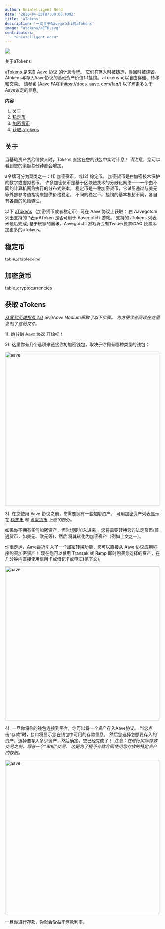 ```yaml
---
author: Unintelligent Nerd
date: '2020-04-23T07:00:00.000Z'
title: 'aTokens'
description: '一切关于Aavegotchi的aTokens'
image: "atokens/aETH.svg"
contributors:
  - "unintelligent-nerd"
---
```



<div class="headerImageContainer">
<img class="headerImage" src="/atokens/aETH.svg">
<p class="headerImageText">关于aTokens</p>
</div>

aTokens 是来自 [Aave 协议](https://aave.com) 的计息令牌。 它们在存入时被铸造，赎回时被烧毁。 Atokens与存入Aave协议的基础资产价值1:1挂钩。 aTokens 可以自由存储、转移和交易。 请参阅 [Aave FAQ](https://docs. aave. com/faq/) 以了解更多关于Aave议定的信息。

<div class="contentsBox">

**内容**

<ol>
<li><a href=#about>关于</a></li>
<li><a href=#stablecoins>稳定币</a></li>
<li><a href=#cryptocurrencies>加密货币</a></li>
<li><a href=#getting-atokens>获取 aTokens</a></li>
</ol>

</div>

## 关于

当基础资产贷给借款人时，Tokens 直接在您的钱包中实时计息！ 请注意，您可以看到您的余额每分钟都会增加。

a令牌可分为两类之一：(1) 加密货币，或(2) 稳定币。 加密货币是由加密技术保护的数字或虚拟货币。 许多加密货币是基于区块链技术的分散化网络——一个由不同的计算机网络执行的分布式账本。 稳定币是一种加密货币，它试图通过与美元等外部参考值挂钩来提供价格稳定。 不同的稳定币，挂钩的基本机制不同，各自有各自的风险特征。


以下 [aTokens](https://docs.aave.com/developers/deployed-contracts/deployed-contract-instances) （加密货币或者稳定币）可在 Aave 协议上获取： 由 Aavegotchi</em> 列出支持的 *表示AToken 是否可用于 Aavegotchi 游戏。 支持的 aTokens 列表未最后完成; 基于玩家的需求，Aavegotchi 游戏将会有Twitter投票/DAO 投票添加更多的aTokens。 </p>

## 稳定币

table_stablecoins

## 加密货币

table_cryptocurrencies

## 获取 aTokens

*<a href = "https://medium.com/aave/zero-to-hero-guide-2-0-dadce0f3e834">从零到英雄指南 2.0</a> 来自Aave Medium采取了以下步骤。 为方便读者阅读在这里复制了这份文件。*

1). 跳转到 <a href = "https://app.aave.com/">Aave 协议</a> 开始吧！

2). 这里你有几个选项来链接你的加密钱包，取决于你拥有哪种类型的钱包：

<img src = "/atokens/connect-your-wallet.png" alt = "aave" width = "500" />

3). 在您使用 Aave 协议之前，您需要拥有一些加密资产。 可用加密资产列表显示在 <a href=#stablecoins>稳定币</a> 和 <a href=#cryptocurrencies>虚拟货币</a> 上面的部分。

如果你不拥有任何加密资产，但你想要加入进来， 您将需要转换您的法定货币(普通货币，如美元、欧元等)，然后 将其转化为加密资产（例如上文之一）。

你很走运，Aave最近引入了一个加密转换功能，您可以直接从 Aave 协议应用程序购买加密资产！ 现在您可以使用 Transak 或 Ramp 即时购买您选择的资产，在几分钟内直接使用信用卡或借记卡或电汇(见下文)。

<img src = "/atokens/buy-with-fiat.png" alt = "aave" width = "500" />

4). 一旦你将你的钱包连接到平台，你可以将一个资产存入Aave协议。 当您点击“存款”时，接口将显示您在钱包中可用的存款信息。 然后您选择您想要存入的资产，选择要存入多少资产，然后确定，您已经完成了！ *注意：在进行实际存款交易之前，将有一个“审批”交易。 这是为了授予存款合同使用您存放的特定资产的权限。*

<img src = "/atokens/deposit.gif" alt = "aave" width = "500" />

一旦你进行存款，你就会受益于存款利率。